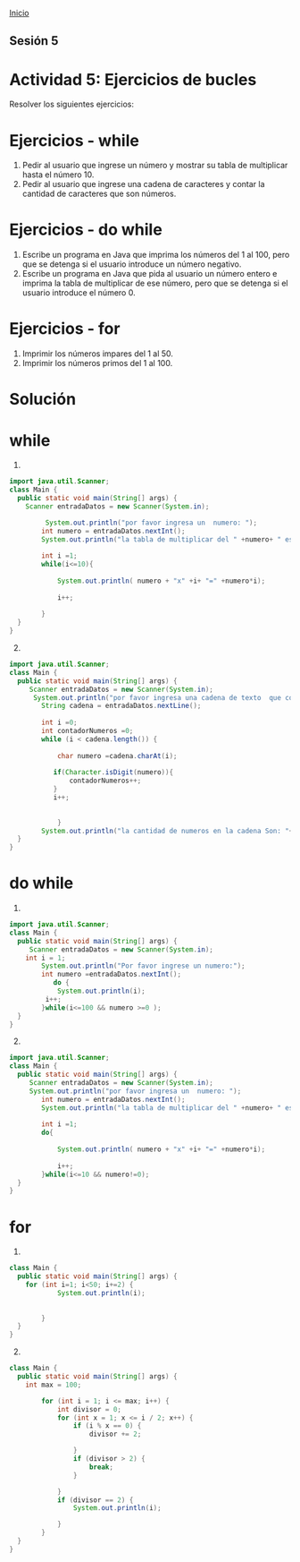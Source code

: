 <!-- No borrar o modificar -->
[Inicio](./index.md)

## Sesión 5 


<!-- Actividad 05 -->
# Actividad 5: Ejercicios de bucles
Resolver los siguientes ejercicios:

# Ejercicios - while
1. Pedir al usuario que ingrese un número y mostrar su tabla de multiplicar hasta el número 10.
2. Pedir al usuario que ingrese una cadena de caracteres y contar la cantidad de caracteres que son números.
# Ejercicios - do while
1. Escribe un programa en Java que imprima los números del 1 al 100, pero que se detenga si el usuario introduce un número negativo.
2. Escribe un programa en Java que pida al usuario un número entero e imprima la tabla de multiplicar de ese número, pero que se detenga si el usuario introduce el número 0.
# Ejercicios - for
1. Imprimir los números impares del 1 al 50.
2. Imprimir los números primos del 1 al 100.

# Solución 
# while 
1. 
```java 
import java.util.Scanner;
class Main {
  public static void main(String[] args) {
    Scanner entradaDatos = new Scanner(System.in);

         System.out.println("por favor ingresa un  numero: ");
        int numero = entradaDatos.nextInt();
        System.out.println("la tabla de multiplicar del " +numero+ " es: ");
        
        int i =1;
        while(i<=10){
            
            System.out.println( numero + "x" +i+ "=" +numero*i);
            
            i++;
            
        }
  }
}
 ```
2. 
```java 
import java.util.Scanner;
class Main {
  public static void main(String[] args) {
     Scanner entradaDatos = new Scanner(System.in);
      System.out.println("por favor ingresa una cadena de texto  que contenga numeros: ");
        String cadena = entradaDatos.nextLine();
        
        int i =0;
        int contadorNumeros =0;
        while (i < cadena.length()) {
            
            char numero =cadena.charAt(i);
           
           if(Character.isDigit(numero)){
               contadorNumeros++;
           }
           i++;
           
           
            }
        System.out.println("la cantidad de numeros en la cadena Son: "+contadorNumeros);
  }
}
```
# do while 
1. 
``` java
import java.util.Scanner;
class Main {
  public static void main(String[] args) {
     Scanner entradaDatos = new Scanner(System.in);
    int i = 1;     
        System.out.println("Por favor ingrese un numero:");
        int numero =entradaDatos.nextInt();
           do {
            System.out.println(i);
         i++;         
        }while(i<=100 && numero >=0 ); 
  }
}
```
2. 
``` java 
import java.util.Scanner;
class Main {
  public static void main(String[] args) {
     Scanner entradaDatos = new Scanner(System.in);
     System.out.println("por favor ingresa un  numero: ");
        int numero = entradaDatos.nextInt();
        System.out.println("la tabla de multiplicar del " +numero+ " es: ");
        
        int i =1;
        do{
            
            System.out.println( numero + "x" +i+ "=" +numero*i);
            
            i++;  
        }while(i<=10 && numero!=0);
  }
}
```

# for 
1. 
``` java 
class Main {
  public static void main(String[] args) {
    for (int i=1; i<50; i+=2) {
            System.out.println(i);
            
            
        }
  }
}
```
2. 
``` java 
class Main {
  public static void main(String[] args) {
    int max = 100;

        for (int i = 1; i <= max; i++) {
            int divisor = 0;
            for (int x = 1; x <= i / 2; x++) {
                if (i % x == 0) {
                    divisor += 2;

                }
                if (divisor > 2) {
                    break;
                }

            }
            if (divisor == 2) {
                System.out.println(i);

            }
        }
  }
}
```






